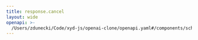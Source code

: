 ```yaml
---
title: response.cancel
layout: wide
openapi: >-
  /Users/zdunecki/Code/xyd-js/openai-clone/openapi.yaml#/components/schemas/RealtimeClientEventResponseCancel
---
```


